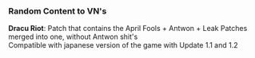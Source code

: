 
### Random Content to VN's

**Dracu Riot**: 
Patch that contains the April Fools + Antwon + Leak Patches merged into one, without Antwon shit's  
Compatible with japanese version of the game with Update 1.1 and 1.2